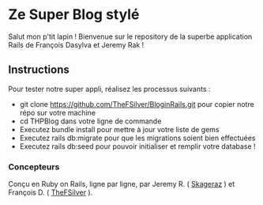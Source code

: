 # Ze Super Blog stylé


Salut mon p'tit lapin ! Bienvenue sur le repository de la superbe application Rails de François Dasylva et Jeremy Rak !

## Instructions ##

Pour tester notre super appli, réalisez les processus suivants :

- git clone https://github.com/TheFSilver/BloginRails.git pour copier notre répo sur votre machine
- cd THPBlog dans votre ligne de commande
- Executez bundle install pour mettre à jour votre liste de gems
- Executez rails db:migrate pour que les migrations soient bien effectuées
- Executez rails db:seed pour pouvoir initialiser et remplir votre database !

### Concepteurs ###

Conçu en Ruby on Rails, ligne par ligne, par Jeremy R. ( <a href="https://github.com/skageraz">Skageraz</a> ) et François D. ( <a href="https://github.com/TheFSilver">TheFSilver</a> ).


